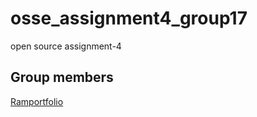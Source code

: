 # osse_assignment4_group17
open source assignment-4
## Group members
[Ramportfolio](https://ramakrishna228.github.io/ramakrishna228/)


